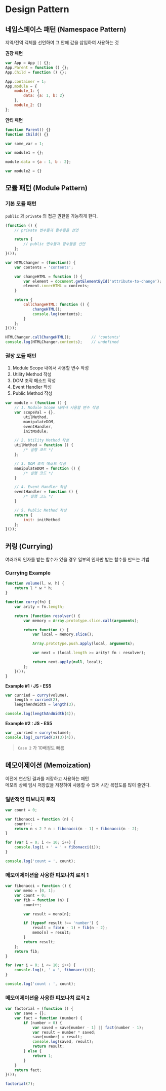 # Design Pattern

## 네임스페이스 패턴 (Namespace Pattern)

지역/전역 객체를 선언하여 그 안에 값을 삽입하여 사용하는 것

**권장 패턴**

```javascript
var App = App || {};
App.Parent = function () {};
App.Child = function () {};

App.container = 1;
App.module = {
    module_1: {
        data: {a: 1, b: 2}
    },
    module_2: {}
};
```

**안티 패턴**

```javascript
function Parent() {}
function Child() {}

var some_var = 1;

var module1 = {};

module.data = {a : 1, b : 2};

var module2 = {}
```

## 모듈 패턴 (Module Pattern)

### 기본 모듈 패턴

`public` 과 `private` 의 접근 권한을 가능하게 한다.

```javascript
(function () {
    // private 변수들과 함수들을 선언

    return {
        // public 변수들과 함수들을 선언
    };
}());
```

```javascript
var HTMLChanger = (function() {
    var contents = 'contents';

    var changeHTML = function () {
        var element = document.getElementById('attribute-to-change');
        element.innerHTML = contents;
    }

    return {
        callChangeHTML: function () {
            changeHTML();
            console.log(contents);
        }
    };
}());

HTMLChanger.callChangeHTML();         // 'contents'
console.log(HTMLChanger.contents);    // undefined
```

### 권장 모듈 패턴

1. Module Scope 내에서 사용할 변수 작성
2. Utility Method 작성
3. DOM 조작 메소드 작성
4. Event Handler 작성
5. Public Method 작성

```javascript
var module = (function () {
    // 1. Module Scope 내에서 사용할 변수 작성
    var scopeVal = {},
        utilMethod,
        manipulateDOM,
        eventHandler,
        initModule;

    // 2. Utility Method 작성
    utilMethod = function () {
        /* 실행 코드 */
    };

    // 3. DOM 조작 메소드 작성
    manipulateDOM = function () {
        /* 실행 코드 */
    }

    // 4. Event Handler 작성
    eventHandler = function () {
        /* 실행 코드 */
    }

    // 5. Public Method 작성
    return {
        init: initMethod
    };
}());
```

## 커링 (Currying)

여러개의 인자를 받는 함수가 있을 경우 일부의 인자만 받는 함수를 만드는 기법

### Currying Example

```javascript
function volume(l, w, h) {
    return l * w * h;
}

function curry(fn) {
    var arity = fn.length;

    return (function resolver() {
        var memory = Array.prototype.slice.call(arguments);

        return function () {
            var local = memory.slice();

            Array.prototype.push.apply(local, arguments);

            var next = (local.length >= arity? fn : resolver);

            return next.apply(null, local);
        };
    }());
}
```

**Example #1 : JS - ES5**

```javascript
var curried = curry(volume),
    length = curried(2),
    lengthAndWidth = length(3);

console.log(lengthAndWidth(4));
```

**Example #2 : JS - ES5**

```javascript
var _curried = curry(volume);
console.log(_curried(2)(3)(4));
```

> `Case 2` 가 10배정도 빠름

## 메모이제이션 (Memoization)

이전에 연산된 결과를 저장하고 사용하는 패턴  
메모리 상에 임시 저장값을 저장하여 사용할 수 있어 시간 복잡도를 많이 줄인다.

### 일반적인 피보나치 로직

```javascript
var count = 0;

var fibonacci = function (n) {
    count++;
    return n < 2 ? n : fibonacci(n - 1) + fibonacci(n - 2);
}

for (var i = 0; i <= 10; i++) {
    console.log(i + ' = ' + fibonacci(i));
}

console.log('count = ', count);
```

### 메모이제이션을 사용한 피보나치 로직 1

```javascript
var fibonacci = function () {
    var memo = [0, 1];
    var count = 0;
    var fib = function (n) {
        count++;

        var result = meno[n];

        if (typeof result !== 'number') {
            result = fib(n - 1) + fib(n - 2);
            memo[n] = result;
        }
        return result;
    };
    return fib;
}

for (var i = 0; i <= 10; i++) {
    console.log(i, ' = ', fibonacci(i));
}

console.log('count : ', count);
```

### 메모이제이션을 사용한 피보나치 로직 2

```javascript
var factorial = (function () {
    var save = {};
    var fact = function (number) {
        if (number > 0) {
            var saved = save[number - 1] || fact(number - 1);
            var result = number * saved;
            save[number] = result;
            console.log(saved, result);
            return result;
        } else {
            return 1;
        }
    }
    return fact;
}());

factorial(7);
```